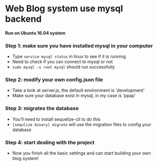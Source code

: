 # Web Blog system use mysql backend
#### Run on Ubuntu 16.04 system

### Step 1: make sure you have installed mysql in your computer
 - Type `service mysql status` in linux to see if it is running
 - Need to check if you can connect to mysql or not
 - `sudo mysql -u root mysql` should run successfully

### Step 2: modify your own config.json file
 - Take a look at server.js, the default environment is 'development'
 - Make sure your database exist in mysql, in my case is 'ppap'

### Step 3: migrates the database
 - You'll need to install sequelize-cli to do this
 - `[sequlize binary] migrate` will use the migration files to config your database

### Step 4: start dealing with the project
 - Now you finish all the basic settings and can start building your own blog system!
